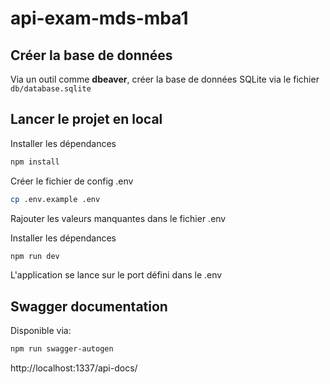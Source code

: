 # api-exam-mds-mba1

## Créer la base de données 

Via un outil comme **dbeaver**, créer la base de données SQLite
via le fichier `db/database.sqlite`

## Lancer le projet en local

Installer les dépendances
```bash
npm install
```

Créer le fichier de config .env
```bash
cp .env.example .env
```
Rajouter les valeurs manquantes dans le fichier .env

Installer les dépendances
```bash
npm run dev
```

L'application se lance sur le port défini dans le .env

## Swagger documentation

Disponible via: 
```bash
npm run swagger-autogen
```

http://localhost:1337/api-docs/

